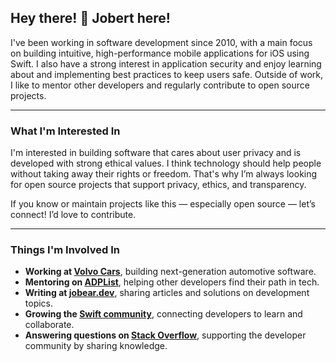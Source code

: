 ## Hey there! 👋 Jobert here!
I've been working in software development since 2010, with a main focus on building intuitive, high-performance mobile applications for iOS using Swift. I also have a strong interest in application security and enjoy learning about and implementing best practices to keep users safe. Outside of work, I like to mentor other developers and regularly contribute to open source projects.

---

### What I'm Interested In

I'm interested in building software that cares about user privacy and is developed with strong ethical values. I think technology should help people without taking away their rights or freedom. That's why I’m always looking for open source projects that support privacy, ethics, and transparency.

If you know or maintain projects like this — especially open source — let’s connect! I’d love to contribute.

---

### Things I'm Involved In
- **Working at [Volvo Cars][github-volvocars]**, building next-generation automotive software.
- **Mentoring on [ADPList][adplist-url]**, helping other developers find their path in tech.
- **Writing at [jobear.dev][blog-url]**, sharing articles and solutions on development topics.
- **Growing the [Swift community][linkedin-swift-url]**, connecting developers to learn and collaborate.
- **Answering questions on [Stack Overflow][stackoverflow-url]**, supporting the developer community by sharing knowledge.

[blog-url]: https://jobear.dev
[linkedin-swift-url]: https://www.linkedin.com/groups/8119756
[stackoverflow-url]: https://stackoverflow.com/users/564532/
[adplist-url]: https://adplist.org/mentors/jobert-sa
[github-volvocars]: https://github.com/volvo-cars
